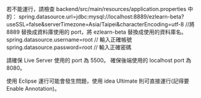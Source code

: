 若不能運行，請檢查 backend/src/main/resources/application.properties 中的：
spring.datasource.url=jdbc:mysql://localhost:8889/ezlearn-beta?useSSL=false&serverTimezone=Asia/Taipei&characterEncoding=utf-8 
//將 8889 替換成資料庫使用的 port，將 ezlearn-beta 替換成使用的資料庫名。
spring.datasource.username=root // 輸入正確帳號
spring.datasource.password=root // 輸入正確密碼

請確保 Live Server 使用的 port 為 5500。
確保後端使用的 localhost port 為 8080。

使用 Eclipse 運行可能會發生問題，使用 idea Ultimate 則可直接運行(記得要 Enable Annotation)。
